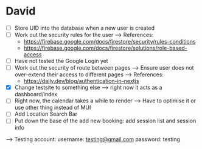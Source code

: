 # David
- [ ] Store UID into the database when a new user is created
- [ ] Work out the security rules for the user --> References:
    - https://firebase.google.com/docs/firestore/security/rules-conditions
    - https://firebase.google.com/docs/firestore/solutions/role-based-access
- [ ] Have not tested the Google Login yet
- [ ] Work out the security of route between pages --> Ensure user does not over-extend their access to different pages --> References:
    - https://daily.dev/blog/authentication-in-nextjs
- [X] Change testsite to something else --> right now it acts as a dashboard/index
- [ ] Right now, the calendar takes a while to render --> Have to optimise it or use other thing instead of MUI
- [ ] Add Location Search Bar
- [ ] Put down the base of the add new booking: add session list and session info

--> Testing account:
username: testing@gmail.com
password: testing